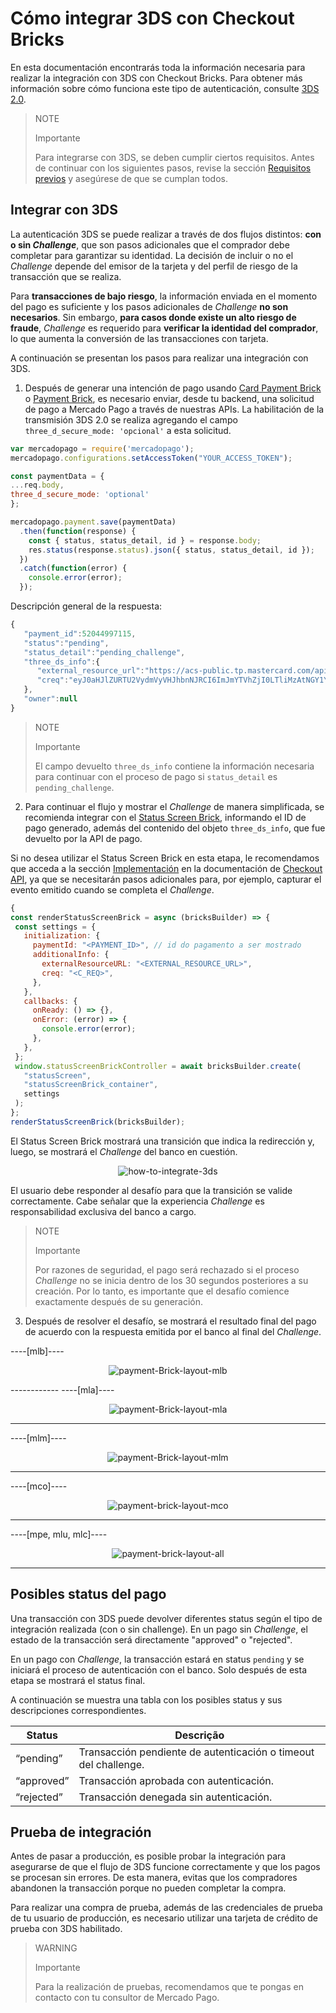 # Cómo integrar 3DS con Checkout Bricks

En esta documentación encontrarás toda la información necesaria para realizar la integración con 3DS con Checkout Bricks. Para obtener más información sobre cómo funciona este tipo de autenticación, consulte [3DS 2.0](/developers/es/docs/checkout-bricks/how-tos/improve-payment-approval/3ds).

> NOTE
>
> Importante
>
> Para integrarse con 3DS, se deben cumplir ciertos requisitos. Antes de continuar con los siguientes pasos, revise la sección [Requisitos previos](/developers/es/docs/checkout-bricks/prerequisites) y asegúrese de que se cumplan todos.

## Integrar con 3DS

La autenticación 3DS se puede realizar a través de dos flujos distintos: **con o sin _Challenge_**, que son pasos adicionales que el comprador debe completar para garantizar su identidad. La decisión de incluir o no el _Challenge_ depende del emisor de la tarjeta y del perfil de riesgo de la transacción que se realiza.  

Para **transacciones de bajo riesgo**, la información enviada en el momento del pago es suficiente y los pasos adicionales de _Challenge_ **no son necesarios**. Sin embargo, **para casos donde existe un alto riesgo de fraude**, _Challenge_ es requerido para **verificar la identidad del comprador**, lo que aumenta la conversión de las transacciones con tarjeta.

A continuación se presentan los pasos para realizar una integración con 3DS.

1. Después de generar una intención de pago usando [Card Payment Brick](/developers/es/docs/checkout-bricks/card-payment-brick/introduction) o [Payment Brick](/developers/es/docs/checkout-bricks/pago-brick/introduction), es necesario enviar, desde tu backend, una solicitud de pago a Mercado Pago a través de nuestras APIs. La habilitación de la transmisión 3DS 2.0 se realiza agregando el campo `three_d_secure_mode: 'opcional'` a esta solicitud.

```javascript
var mercadopago = require('mercadopago');
mercadopago.configurations.setAccessToken("YOUR_ACCESS_TOKEN");

const paymentData = {
...req.body,
three_d_secure_mode: 'optional'
};

mercadopago.payment.save(paymentData)
  .then(function(response) {
    const { status, status_detail, id } = response.body;
    res.status(response.status).json({ status, status_detail, id });
  })
  .catch(function(error) {
    console.error(error);
  });
```

 Descripción general de la respuesta:

```javascript
{
   "payment_id":52044997115,
   "status":"pending",
   "status_detail":"pending_challenge",
   "three_ds_info":{
      "external_resource_url":"https://acs-public.tp.mastercard.com/api/v1/browser_Challenges",
      "creq":"eyJ0aHJlZURTU2VydmVyVHJhbnNJRCI6ImJmYTVhZjI0LTliMzAtNGY1Yi05MzQwLWJkZTc1ZjExMGM1MCIsImFjlOWYiLCJjW5kb3dTaXplIjoiMDQiLCJtZXNzYWdlVHlwZSI6IkNSZXEiLCJtZXNzYWdlVmVyc2lvbiI6IS4wIn0"
   },
   "owner":null
}
```

> NOTE
>
> Importante
>
> El campo devuelto `three_ds_info` contiene la información necesaria para continuar con el proceso de pago si `status_detail` es `pending_challenge`.

2. Para continuar el flujo y mostrar el _Challenge_ de manera simplificada, se recomienda integrar con el [Status Screen Brick](/developers/es/docs/checkout-bricks/status-screen-brick/default-rendering), informando el ID de pago generado, además del contenido del objeto `three_ds_info`, que fue devuelto por la API de pago.

Si no desea utilizar el Status Screen Brick en esta etapa, le recomendamos que acceda a la sección [Implementación](/developers/es/docs/checkout-api/how-tos/how-to-integrate-3ds) en la documentación de [Checkout API](/developers/es/docs/checkout-api/landing), ya que se necesitarán pasos adicionales para, por ejemplo, capturar el evento emitido cuando se completa el _Challenge_.

```javascript
{
const renderStatusScreenBrick = async (bricksBuilder) => {
 const settings = {
   initialization: {
     paymentId: "<PAYMENT_ID>", // id do pagamento a ser mostrado
     additionalInfo: {
       externalResourceURL: "<EXTERNAL_RESOURCE_URL>",
       creq: "<C_REQ>",
     },
   },
   callbacks: {
     onReady: () => {},
     onError: (error) => {
       console.error(error);
     },
   },
 };
 window.statusScreenBrickController = await bricksBuilder.create(
   "statusScreen",
   "statusScreenBrick_container",
   settings
 );
};
renderStatusScreenBrick(bricksBuilder);

```

El Status Screen Brick mostrará una transición que indica la redirección y, luego, se mostrará el _Challenge_ del banco en cuestión.

<center>

![how-to-integrate-3ds](checkout-bricks/how-to-integrate-3ds-es.gif)

</center>

El usuario debe responder al desafío para que la transición se valide correctamente. Cabe señalar que la experiencia _Challenge_ es responsabilidad exclusiva del banco a cargo.

> NOTE
>
> Importante
>
> Por razones de seguridad, el pago será rechazado si el proceso _Challenge_ no se inicia dentro de los 30 segundos posteriores a su creación. Por lo tanto, es importante que el desafío comience exactamente después de su generación.

3. Después de resolver el desafío, se mostrará el resultado final del pago de acuerdo con la respuesta emitida por el banco al final del _Challenge_.

----[mlb]----
<center>

![payment-Brick-layout-mlb](checkout-bricks/payment-brick-layout-mlb-es.gif)

</center>
------------
----[mla]----
<center>

![payment-Brick-layout-mla](checkout-bricks/payment-brick-layout-mla-es.gif)

</center>

------------
----[mlm]----
<center>

![payment-Brick-layout-mlm](checkout-bricks/payment-brick-layout-mlm-es.gif)

</center>

------------
----[mco]----
<center>

![payment-brick-layout-mco](checkout-bricks/payment-brick-layout-mco-es.gif)

</center>

------------
----[mpe, mlu, mlc]----
<center>

![payment-brick-layout-all](checkout-bricks/payment-brick-layout-all-es.gif)

</center>

------------

## Posibles status del pago 

Una transacción con 3DS puede devolver diferentes status según el tipo de integración realizada (con o sin challenge). En un pago sin _Challenge_, el estado de la transacción será directamente "approved" o "rejected".

En un pago con _Challenge_, la transacción estará en status `pending` y se iniciará el proceso de autenticación con el banco. Solo después de esta etapa se mostrará el status final.

A continuación se muestra una tabla con los posibles status y sus descripciones correspondientes.

| Status  | Descrição  |
| --- | --- |
| “pending”  | Transacción pendiente de autenticación o timeout del challenge.  |
| “approved”  | Transacción aprobada con autenticación.  |
| “rejected”  | Transacción denegada sin autenticación.  |

## Prueba de integración

Antes de pasar a producción, es posible probar la integración para asegurarse de que el flujo de 3DS funcione correctamente y que los pagos se procesan sin errores. De esta manera, evitas que los compradores abandonen la transacción porque no pueden completar la compra.

Para realizar una compra de prueba, además de las credenciales de prueba de tu usuario de producción, es necesario utilizar una tarjeta de crédito de prueba con 3DS habilitado. 

> WARNING
>
> Importante
>
> Para la realización de pruebas, recomendamos que te pongas en contacto con tu consultor de Mercado Pago.